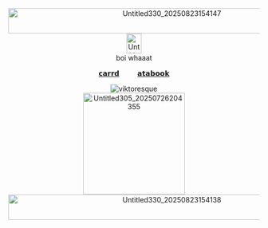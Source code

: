 <div align="center"><img width="640" height="51" alt="Untitled330_20250823154147" src="https://github.com/user-attachments/assets/d8de70ba-0cc2-4009-92fe-766996f71918" />

<div align="center"><img width="30" height=40" alt="Untitled284_20250711193810" src="https://github.com/user-attachments/assets/f3d72412-a4c2-44e8-ac76-7f4d9945f6f7" />


<div align="center"> boi whaaat
  
[𝗰𝗮𝗿𝗿𝗱](https://viktoresque.carrd.co/) ⠀⠀‎ ‎ ‎ [𝗮𝘁𝗮𝗯𝗼𝗼𝗸](https://viktoresque.atabook.org/?page=1)
<div align="center"> <img src="https://komarev.com/ghpvc/?username=viktoresque&label=　　𓎟𓎟++each+view=1+pushup++𓎟𓎟　　&color=C2C978&style=plastic" alt="viktoresque" /> 
  
<div align="center"><img width="204" height="204" alt="Untitled305_20250726204355" src="https://github.com/user-attachments/assets/0c1741fe-d7e4-4522-bca2-2af61d153a45" />
<div align="center"><img width="640" height="51" alt="Untitled330_20250823154138" src="https://github.com/user-attachments/assets/21a27236-5cf2-4a57-b981-3e10b07e198e" />

